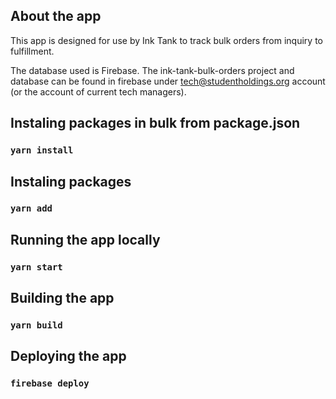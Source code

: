## About the app
This app is designed for use by Ink Tank to track bulk orders from inquiry to fulfillment.  

The database used is Firebase. The ink-tank-bulk-orders project and database can be found in firebase under tech@studentholdings.org account (or the account of current tech managers). 

## Instaling packages in bulk from package.json

### `yarn install`

## Instaling packages

### `yarn add`

## Running the app locally

### `yarn start`

## Building the app

### `yarn build`

## Deploying the app

### `firebase deploy`
